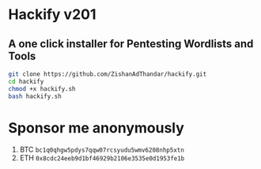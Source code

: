 # Hackify v201

## A one click installer for Pentesting Wordlists and Tools


```bash
git clone https://github.com/ZishanAdThandar/hackify.git
cd hackify
chmod +x hackify.sh
bash hackify.sh
```

# Sponsor me anonymously 

1. BTC `bc1q0qhgw5pdys7qqw07rcsyudu5wmv6208nhp5xtn`
2. ETH `0x8cdc24eeb9d1bf46929b2106e3535e0d1953fe1b`
